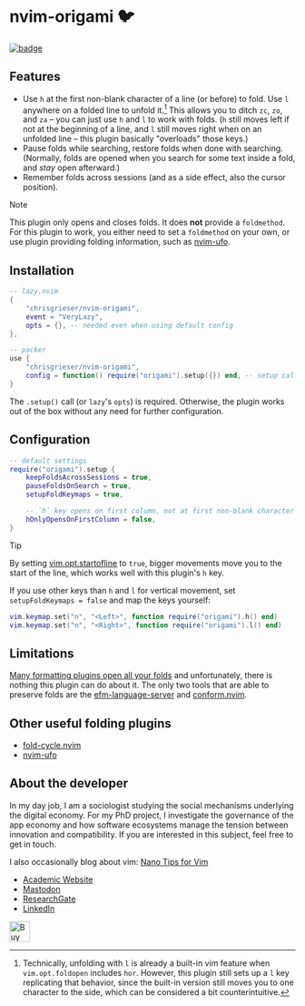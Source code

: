 <!-- LTeX: enabled=false -->
# nvim-origami 🐦
<!-- LTeX: enabled=true -->
<a href="https://dotfyle.com/plugins/chrisgrieser/nvim-origami">
<img alt="badge" src="https://dotfyle.com/plugins/chrisgrieser/nvim-origami/shield"/></a>

## Features
- Use `h` at the first non-blank character of a line (or before) to fold. Use
  `l` anywhere on a folded line to unfold it.[^1] This allows you to ditch `zc`,
  `zo`, and `za` – you can just use `h` and `l` to work with folds. (`h` still
  moves left if not at the beginning of a line, and `l` still moves right when
  on an unfolded line – this plugin basically "overloads" those keys.)
- Pause folds while searching, restore folds when done with searching.
  (Normally, folds are opened when you search for some text inside a fold, and
  *stay* open afterward.)
- Remember folds across sessions (and as a side effect, also the cursor position).

> [!NOTE]
> This plugin only opens and closes folds. It does **not** provide a
> `foldmethod`. For this plugin to work, you either need to set a `foldmethod`
> on your own, or use plugin providing folding information, such as
> [nvim-ufo](http://github.com/kevinhwang91/nvim-ufo).

## Installation

```lua
-- lazy.nvim
{
	"chrisgrieser/nvim-origami",
	event = "VeryLazy",
	opts = {}, -- needed even when using default config
},

-- packer
use {
	"chrisgrieser/nvim-origami",
	config = function() require("origami").setup({}) end, -- setup call needed
}
```

The `.setup()` call (or `lazy`'s `opts`) is required. Otherwise, the plugin
works out of the box without any need for further configuration.

## Configuration

```lua
-- default settings
require("origami").setup {
	keepFoldsAcrossSessions = true,
	pauseFoldsOnSearch = true,
	setupFoldKeymaps = true,

	-- `h` key opens on first column, not at first non-blank character or before
	hOnlyOpensOnFirstColumn = false,
}
```

> [!TIP]
> By setting
> [vim.opt.startofline](https://neovim.io/doc/user/options.html#'startofline')
> to `true`, bigger movements move you to the start of the line, which works
> well with this plugin's `h` key.

If you use other keys than `h` and `l` for vertical movement, set
`setupFoldKeymaps = false` and map the keys yourself:

```lua
vim.keymap.set("n", "<Left>", function require("origami").h() end)
vim.keymap.set("n", "<Right>", function require("origami").l() end)
```

## Limitations
[Many formatting plugins open all your
folds](https://www.reddit.com/r/neovim/comments/164gg5v/preserve_folds_when_formatting/)
and unfortunately, there is nothing this plugin can do about it. The only two
tools that are able to preserve folds are the
[efm-language-server](https://github.com/mattn/efm-langserver) and
[conform.nvim](https://github.com/stevearc/conform.nvim).

## Other useful folding plugins
- [fold-cycle.nvim](https://github.com/jghauser/fold-cycle.nvim)
- [nvim-ufo](https://github.com/kevinhwang91/nvim-ufo)

<!-- vale Google.FirstPerson = NO -->
## About the developer
In my day job, I am a sociologist studying the social mechanisms underlying the
digital economy. For my PhD project, I investigate the governance of the app
economy and how software ecosystems manage the tension between innovation and
compatibility. If you are interested in this subject, feel free to get in touch.

I also occasionally blog about vim: [Nano Tips for Vim](https://nanotipsforvim.prose.sh)

- [Academic Website](https://chris-grieser.de/)
- [Mastodon](https://pkm.social/@pseudometa)
- [ResearchGate](https://www.researchgate.net/profile/Christopher-Grieser)
- [LinkedIn](https://www.linkedin.com/in/christopher-grieser-ba693b17a/)

<a href='https://ko-fi.com/Y8Y86SQ91' target='_blank'><img height='36'
style='border:0px;height:36px;' src='https://cdn.ko-fi.com/cdn/kofi1.png?v=3'
border='0' alt='Buy Me a Coffee at ko-fi.com' /></a>

[^1]: Technically, unfolding with `l` is already a built-in vim feature when
	`vim.opt.foldopen` includes `hor`. However, this plugin still sets up a `l`
	key replicating that behavior, since the built-in version still moves you to
	one character to the side, which can be considered a bit counterintuitive.
